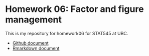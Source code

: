 # Homework 06: Factor and figure management

This is my repository for homework06 for STAT545 at UBC. 

* [Github document](https://github.com/STAT545-UBC-students/hw06-emreerhan/blob/master/hw06-emreerhan.md)
* [Rmarkdown document](https://github.com/STAT545-UBC-students/hw06-emreerhan/blob/master/hw06-emreerhan.Rmd)

